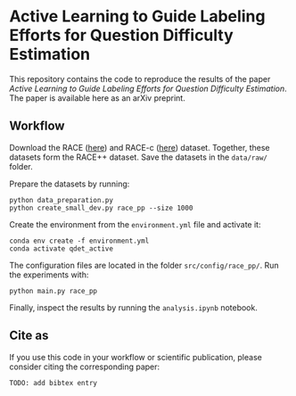 # Active Learning to Guide Labeling Efforts for Question Difficulty Estimation
This repository contains the code to reproduce the results of the paper _Active Learning to Guide Labeling Efforts for Question Difficulty Estimation_. The paper is available here as an arXiv preprint.

## Workflow

Download the RACE ([here](https://huggingface.co/datasets/ehovy/race)) and RACE-c ([here](https://huggingface.co/datasets/tasksource/race-c)) dataset. Together, these datasets form the RACE++ dataset. Save the datasets in the `data/raw/` folder.

Prepare the datasets by running:
```
python data_preparation.py
python create_small_dev.py race_pp --size 1000
```

Create the environment from the `environment.yml` file and activate it:
```
conda env create -f environment.yml
conda activate qdet_active
```

The configuration files are located in the folder `src/config/race_pp/`. Run the experiments with:
```
python main.py race_pp
```

Finally, inspect the results by running the `analysis.ipynb` notebook.


## Cite as

If you use this code in your workflow or scientific publication, please consider citing the corresponding paper:
```
TODO: add bibtex entry
```
